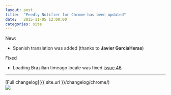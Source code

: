 ```yaml
---
layout: post
title:  "Feedly Notifier for Chrome has been updated"
date:   2015-11-05 12:00:00
categories: site
---
```

New: 

* Spanish translation was added (thanks to **Javier GarciaHeras**)

Fixed

* Loading Brazilian timeago locale was fixed [issue 46](https://github.com/olsh/Feedly-Notifier/issues/46)

***

[Full changelog]({{ site.url }}/changelog/chrome/)  
[<img src="{{ site.url }}/images/ChromeWebStore_Badge_v2_206x58.png">](https://chrome.google.com/webstore/detail/feedly-notifier/egikgfbhipinieabdmcpigejkaomgjgb/)